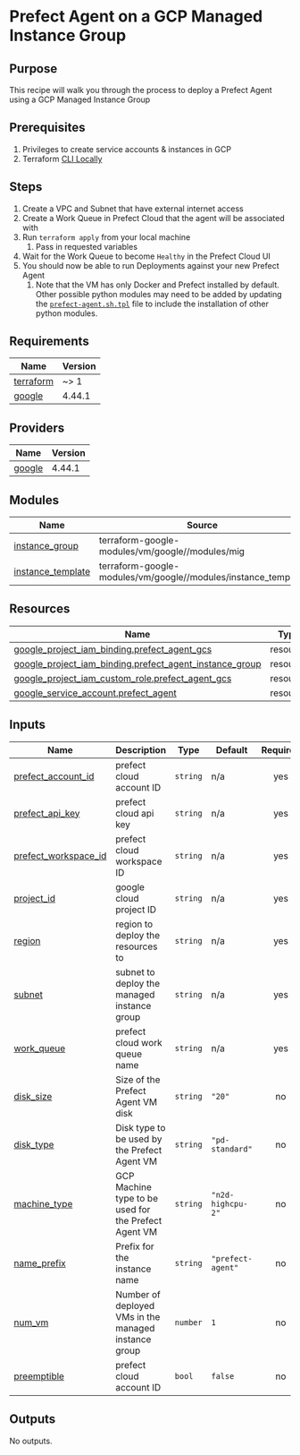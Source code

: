 # Prefect Agent on a GCP Managed Instance Group

## Purpose
This recipe will walk you through the process to deploy a Prefect Agent using a GCP Managed Instance Group

## Prerequisites
1. Privileges to create service accounts & instances in GCP
2. Terraform [CLI Locally](https://developer.hashicorp.com/terraform/tutorials/aws-get-started/install-cli)

## Steps
1. Create a VPC and Subnet that have external internet access
2. Create a Work Queue in Prefect Cloud that the agent will be associated with
3. Run `terraform apply` from your local machine
    1. Pass in requested variables
4. Wait for the Work Queue to become `Healthy` in the Prefect Cloud UI
5. You should now be able to run Deployments against your new Prefect Agent
    1. Note that the VM has only Docker and Prefect installed by default.  Other possible python modules may need to be added by updating the [`prefect-agent.sh.tpl`](./prefect-agent.sh.tpl) file to include the installation of other python modules.

<!-- BEGIN_TF_DOCS -->
## Requirements

| Name | Version |
|------|---------|
| <a name="requirement_terraform"></a> [terraform](#requirement\_terraform) | ~> 1 |
| <a name="requirement_google"></a> [google](#requirement\_google) | 4.44.1 |

## Providers

| Name | Version |
|------|---------|
| <a name="provider_google"></a> [google](#provider\_google) | 4.44.1 |

## Modules

| Name | Source | Version |
|------|--------|---------|
| <a name="module_instance_group"></a> [instance\_group](#module\_instance\_group) | terraform-google-modules/vm/google//modules/mig | 7.9.0 |
| <a name="module_instance_template"></a> [instance\_template](#module\_instance\_template) | terraform-google-modules/vm/google//modules/instance_template | 7.9.0 |

## Resources

| Name | Type |
|------|------|
| [google_project_iam_binding.prefect_agent_gcs](https://registry.terraform.io/providers/hashicorp/google/4.44.1/docs/resources/project_iam_binding) | resource |
| [google_project_iam_binding.prefect_agent_instance_group](https://registry.terraform.io/providers/hashicorp/google/4.44.1/docs/resources/project_iam_binding) | resource |
| [google_project_iam_custom_role.prefect_agent_gcs](https://registry.terraform.io/providers/hashicorp/google/4.44.1/docs/resources/project_iam_custom_role) | resource |
| [google_service_account.prefect_agent](https://registry.terraform.io/providers/hashicorp/google/4.44.1/docs/resources/service_account) | resource |

## Inputs

| Name | Description | Type | Default | Required |
|------|-------------|------|---------|:--------:|
| <a name="input_prefect_account_id"></a> [prefect\_account\_id](#input\_prefect\_account\_id) | prefect cloud account ID | `string` | n/a | yes |
| <a name="input_prefect_api_key"></a> [prefect\_api\_key](#input\_prefect\_api\_key) | prefect cloud api key | `string` | n/a | yes |
| <a name="input_prefect_workspace_id"></a> [prefect\_workspace\_id](#input\_prefect\_workspace\_id) | prefect cloud workspace ID | `string` | n/a | yes |
| <a name="input_project_id"></a> [project\_id](#input\_project\_id) | google cloud project ID | `string` | n/a | yes |
| <a name="input_region"></a> [region](#input\_region) | region to deploy the resources to | `string` | n/a | yes |
| <a name="input_subnet"></a> [subnet](#input\_subnet) | subnet to deploy the managed instance group | `string` | n/a | yes |
| <a name="input_work_queue"></a> [work\_queue](#input\_work\_queue) | prefect cloud work queue name | `string` | n/a | yes |
| <a name="input_disk_size"></a> [disk\_size](#input\_disk\_size) | Size of the Prefect Agent VM disk | `string` | `"20"` | no |
| <a name="input_disk_type"></a> [disk\_type](#input\_disk\_type) | Disk type to be used by the Prefect Agent VM | `string` | `"pd-standard"` | no |
| <a name="input_machine_type"></a> [machine\_type](#input\_machine\_type) | GCP Machine type to be used for the Prefect Agent VM | `string` | `"n2d-highcpu-2"` | no |
| <a name="input_name_prefix"></a> [name\_prefix](#input\_name\_prefix) | Prefix for the instance name | `string` | `"prefect-agent"` | no |
| <a name="input_num_vm"></a> [num\_vm](#input\_num\_vm) | Number of deployed VMs in the managed instance group | `number` | `1` | no |
| <a name="input_preemptible"></a> [preemptible](#input\_preemptible) | prefect cloud account ID | `bool` | `false` | no |

## Outputs

No outputs.
<!-- END_TF_DOCS -->